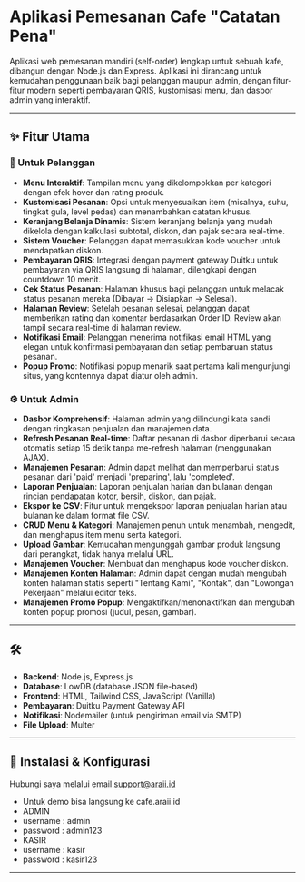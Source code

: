 # Aplikasi Pemesanan Cafe "Catatan Pena"

Aplikasi web pemesanan mandiri (self-order) lengkap untuk sebuah kafe, dibangun dengan Node.js dan Express. Aplikasi ini dirancang untuk kemudahan penggunaan baik bagi pelanggan maupun admin, dengan fitur-fitur modern seperti pembayaran QRIS, kustomisasi menu, dan dasbor admin yang interaktif.

---

## ✨ Fitur Utama

### 👤 Untuk Pelanggan
- **Menu Interaktif**: Tampilan menu yang dikelompokkan per kategori dengan efek hover dan rating produk.
- **Kustomisasi Pesanan**: Opsi untuk menyesuaikan item (misalnya, suhu, tingkat gula, level pedas) dan menambahkan catatan khusus.
- **Keranjang Belanja Dinamis**: Sistem keranjang belanja yang mudah dikelola dengan kalkulasi subtotal, diskon, dan pajak secara real-time.
- **Sistem Voucher**: Pelanggan dapat memasukkan kode voucher untuk mendapatkan diskon.
- **Pembayaran QRIS**: Integrasi dengan payment gateway Duitku untuk pembayaran via QRIS langsung di halaman, dilengkapi dengan countdown 10 menit.
- **Cek Status Pesanan**: Halaman khusus bagi pelanggan untuk melacak status pesanan mereka (Dibayar -> Disiapkan -> Selesai).
- **Halaman Review**: Setelah pesanan selesai, pelanggan dapat memberikan rating dan komentar berdasarkan Order ID. Review akan tampil secara real-time di halaman review.
- **Notifikasi Email**: Pelanggan menerima notifikasi email HTML yang elegan untuk konfirmasi pembayaran dan setiap pembaruan status pesanan.
- **Popup Promo**: Notifikasi popup menarik saat pertama kali mengunjungi situs, yang kontennya dapat diatur oleh admin.

### ⚙️ Untuk Admin
- **Dasbor Komprehensif**: Halaman admin yang dilindungi kata sandi dengan ringkasan penjualan dan manajemen data.
- **Refresh Pesanan Real-time**: Daftar pesanan di dasbor diperbarui secara otomatis setiap 15 detik tanpa me-refresh halaman (menggunakan AJAX).
- **Manajemen Pesanan**: Admin dapat melihat dan memperbarui status pesanan dari 'paid' menjadi 'preparing', lalu 'completed'.
- **Laporan Penjualan**: Laporan penjualan harian dan bulanan dengan rincian pendapatan kotor, bersih, diskon, dan pajak.
- **Ekspor ke CSV**: Fitur untuk mengekspor laporan penjualan harian atau bulanan ke dalam format file CSV.
- **CRUD Menu & Kategori**: Manajemen penuh untuk menambah, mengedit, dan menghapus item menu serta kategori.
- **Upload Gambar**: Kemudahan mengunggah gambar produk langsung dari perangkat, tidak hanya melalui URL.
- **Manajemen Voucher**: Membuat dan menghapus kode voucher diskon.
- **Manajemen Konten Halaman**: Admin dapat dengan mudah mengubah konten halaman statis seperti "Tentang Kami", "Kontak", dan "Lowongan Pekerjaan" melalui editor teks.
- **Manajemen Promo Popup**: Mengaktifkan/menonaktifkan dan mengubah konten popup promosi (judul, pesan, gambar).

---

## 🛠️ 
- **Backend**: Node.js, Express.js
- **Database**: LowDB (database JSON file-based)
- **Frontend**: HTML, Tailwind CSS, JavaScript (Vanilla)
- **Pembayaran**: Duitku Payment Gateway API
- **Notifikasi**: Nodemailer (untuk pengiriman email via SMTP)
- **File Upload**: Multer

---

## 🚀 Instalasi & Konfigurasi
Hubungi saya melalui email support@araii.id

- Untuk demo bisa langsung ke cafe.araii.id
- ADMIN
- username : admin
- password : admin123
- KASIR
- username : kasir
- password : kasir123
---

